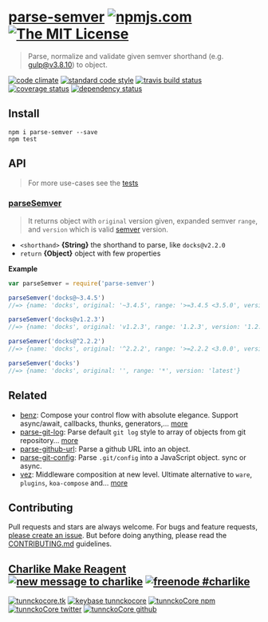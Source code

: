 # [parse-semver][author-www-url] [![npmjs.com][npmjs-img]][npmjs-url] [![The MIT License][license-img]][license-url]

> Parse, normalize and validate given semver shorthand (e.g. gulp@v3.8.10) to object.

[![code climate][codeclimate-img]][codeclimate-url] [![standard code style][standard-img]][standard-url] [![travis build status][travis-img]][travis-url] [![coverage status][coveralls-img]][coveralls-url] [![dependency status][david-img]][david-url]


## Install
```
npm i parse-semver --save
npm test
```


## API
> For more use-cases see the [tests](./test.js)

### [parseSemver](./index.js#L40)
> It returns object with `original` version given, expanded semver `range`, and `version`
which is valid [semver](http://npm.im/semver) version.

- `<shorthand>` **{String}** the shorthand to parse, like `docks@v2.2.0`
- `return` **{Object}** object with few properties

**Example**

```js
var parseSemver = require('parse-semver')

parseSemver('docks@~3.4.5')
//=> {name: 'docks', original: '~3.4.5', range: '>=3.4.5 <3.5.0', version: '3.4.5'}

parseSemver('docks@v1.2.3')
//=> {name: 'docks', original: 'v1.2.3', range: '1.2.3', version: '1.2.3'}

parseSemver('docks@^2.2.2')
//=> {name: 'docks', original: '^2.2.2', range: '>=2.2.2 <3.0.0', version: '2.2.2'}

parseSemver('docks')
//=> {name: 'docks', original: '', range: '*', version: 'latest'}
```


## Related
- [benz](https://github.com/tunnckocore/benz): Compose your control flow with absolute elegance. Support async/await, callbacks, thunks, generators,… [more](https://github.com/tunnckocore/benz)
- [parse-git-log](https://github.com/tunnckoCore/parse-git-log): Parse default `git log` style to array of objects from git repository… [more](https://github.com/tunnckoCore/parse-git-log)
- [parse-github-url](https://github.com/jonschlinkert/parse-github-url): Parse a github URL into an object.
- [parse-git-config](https://github.com/jonschlinkert/parse-git-config): Parse `.git/config` into a JavaScript object. sync or async.
- [vez](https://github.com/tunnckocore/vez): Middleware composition at new level. Ultimate alternative to `ware`, `plugins`, `koa-compose` and… [more](https://github.com/tunnckocore/vez)


## Contributing
Pull requests and stars are always welcome. For bugs and feature requests, [please create an issue](https://github.com/tunnckoCore/parse-semver/issues/new).
But before doing anything, please read the [CONTRIBUTING.md](./CONTRIBUTING.md) guidelines.


## [Charlike Make Reagent](http://j.mp/1stW47C) [![new message to charlike][new-message-img]][new-message-url] [![freenode #charlike][freenode-img]][freenode-url]

[![tunnckocore.tk][author-www-img]][author-www-url] [![keybase tunnckocore][keybase-img]][keybase-url] [![tunnckoCore npm][author-npm-img]][author-npm-url] [![tunnckoCore twitter][author-twitter-img]][author-twitter-url] [![tunnckoCore github][author-github-img]][author-github-url]


[npmjs-url]: https://www.npmjs.com/package/parse-semver
[npmjs-img]: https://img.shields.io/npm/v/parse-semver.svg?label=parse-semver

[license-url]: https://github.com/tunnckoCore/parse-semver/blob/master/LICENSE.md
[license-img]: https://img.shields.io/badge/license-MIT-blue.svg


[codeclimate-url]: https://codeclimate.com/github/tunnckoCore/parse-semver
[codeclimate-img]: https://img.shields.io/codeclimate/github/tunnckoCore/parse-semver.svg

[travis-url]: https://travis-ci.org/tunnckoCore/parse-semver
[travis-img]: https://img.shields.io/travis/tunnckoCore/parse-semver.svg

[coveralls-url]: https://coveralls.io/r/tunnckoCore/parse-semver
[coveralls-img]: https://img.shields.io/coveralls/tunnckoCore/parse-semver.svg

[david-url]: https://david-dm.org/tunnckoCore/parse-semver
[david-img]: https://img.shields.io/david/tunnckoCore/parse-semver.svg

[standard-url]: https://github.com/feross/standard
[standard-img]: https://img.shields.io/badge/code%20style-standard-brightgreen.svg


[author-www-url]: http://www.tunnckocore.tk
[author-www-img]: https://img.shields.io/badge/www-tunnckocore.tk-fe7d37.svg

[keybase-url]: https://keybase.io/tunnckocore
[keybase-img]: https://img.shields.io/badge/keybase-tunnckocore-8a7967.svg

[author-npm-url]: https://www.npmjs.com/~tunnckocore
[author-npm-img]: https://img.shields.io/badge/npm-~tunnckocore-cb3837.svg

[author-twitter-url]: https://twitter.com/tunnckoCore
[author-twitter-img]: https://img.shields.io/badge/twitter-@tunnckoCore-55acee.svg

[author-github-url]: https://github.com/tunnckoCore
[author-github-img]: https://img.shields.io/badge/github-@tunnckoCore-4183c4.svg

[freenode-url]: http://webchat.freenode.net/?channels=charlike
[freenode-img]: https://img.shields.io/badge/freenode-%23charlike-5654a4.svg

[new-message-url]: https://github.com/tunnckoCore/messages
[new-message-img]: https://img.shields.io/badge/send%20me-message-green.svg
